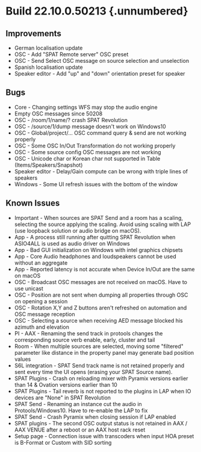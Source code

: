 # Build 22.10.0.50213 {.unnumbered}

## Improvements
- German localisation update
- OSC - Add "SPAT Remote server" OSC preset
- OSC - Send Select OSC message on source selection and unselection
- Spanish localisation update
- Speaker editor - Add "up" and "down" orientation preset for speaker

## Bugs
- Core - Changing settings WFS may stop the audio engine
- Empty OSC messages since 50208
- OSC - /room/1/name/? crash SPAT Revolution
- OSC - /source/1/dump message doesn't work on Windows10
- OSC - Global/project/... OSC command query & send are not working properly
- OSC - Some OSC In/Out Transformation do not working properly
- OSC - Some source config OSC messages are not working
- OSC - Unicode char or Korean char not supported in Table (Items/Speakers/Snapshot)
- Speaker editor - Delay/Gain compute can be wrong with triple lines of speakers
- Windows - Some UI refresh issues with the bottom of the window
 
## Known Issues

- Important - When sources are SPAT Send and a room has a scaling, selecting the source applying the scaling. Avoid using scaling with LAP (use loopback solution or audio bridge on macOS). 
- App - A process still running after quitting SPAT Revolution when ASIO4ALL is used as audio driver on Windows
- App - Bad GUI initialization on Windows with intel graphics chipsets
- App - Core Audio headphones and loudspeakers cannot be used without an aggregate
- App - Reported latency is not accurate when Device In/Out are the same on macOS
- OSC - Broadcast OSC messages are not received on macOS. Have to use unicast
- OSC - Position are not sent when dumping all properties through OSC on opening a session
- OSC - Rotation X,Y and Z buttons aren't refreshed on automation and OSC message reception
- OSC - Selecting a source when receiving AED message blocked his azimuth and elevation
- PI - AAX - Renaming the send track in protools changes the corresponding source verb enable, early, cluster and tail
- Room - When multiple sources are selected, moving some "filtered" parameter like distance in the property panel may generate bad position values
- S6L integration -  SPAT Send track name is not retained properly and sent every time the UI opens (erasing your SPAT Source name).
- SPAT Plugins - Crash on reloading mixer with Pyramix versions earlier than 14 & Ovation versions earlier than 10
- SPAT Plugins - Tail reverb is not reported to the plugins in LAP when IO devices are "None" in SPAT Revolution
- SPAT Send -  Renaming an instance cut the audio in Protools/Windows10. Have to re-enable the LAP to fix
- SPAT Send - Crash Pyramix when closing session if LAP enabled
- SPAT plugins - The second OSC output status is not retained in AAX / AAX VENUE after a reboot or an AAX host rack reset
- Setup page - Connection issue with transcoders when input HOA preset is B-Format or Custom with SID sorting
